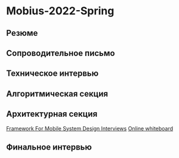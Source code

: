 # Mobius-2022-Spring
## Резюме
## Сопроводительное письмо
## Техническое интервью
## Алгоритмическая секция
## Архитектурная секция
[Framework For Mobile System Design Interviews](https://github.com/weeeBox/mobile-system-design)
[Online whiteboard](https://excalidraw.com)
## Финальное интервью
